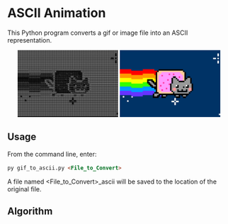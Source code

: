 # ASCII Animation

This Python program converts a gif or image file into an ASCII representation.

<p align="center">
  <img src="https://github.com/zachchaney/Exploratory-Projects/blob/main/ASCII%20Animation/nyan_cat_ascii.gif" width="45%" />
  <img src="https://github.com/zachchaney/Exploratory-Projects/blob/main/ASCII%20Animation/nyan_cat.gif" width="45%" />
</p>

## Usage

From the command line, enter:

```html
py gif_to_ascii.py <File_to_Convert>
```

A file named <File_to_Convert>_ascii will be saved to the location of the original file.

## Algorithm

